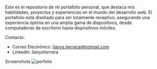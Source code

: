 Este es el repositorio de mi portafolio personal, que destaca mis habilidades, proyectos y experiencias en el mundo del desarrollo web. El portafolio está diseñado para ser totalmente receptivo, asegurando una experiencia óptima en una amplia gama de dispositivos, desde computadoras de escritorio hasta dispositivos móviles.

Contacto:

- Correo Electrónico: lianys.herrera@hotmail.com
- LinkedIn: lianysherrera

Screenshots
![porfolio](https://github.com/lianysherrera/lily-porfolio/assets/125579759/5bb4219b-6c94-46c7-93af-8f645781d0cb)
